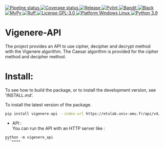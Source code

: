 <a href="https://etulab.univ-amu.fr/d19006523/vigenere-api/-/pipelines">
<img src="https://etulab.univ-amu.fr/d19006523/vigenere-api/badges/main/pipeline.svg?ignore_skipped=true"
    alt="Pipeline status">
</a>
<a href="https://etulab.univ-amu.fr/d19006523/vigenere-api">
<img src="https://etulab.univ-amu.fr/d19006523/vigenere-api/badges/main/coverage.svg"
alt="Coverage status">
</a>
<a href="https://etulab.univ-amu.fr/d19006523/vigenere-api/-/releases">
<img src="https://etulab.univ-amu.fr/d19006523/vigenere-api/-/badges/release.svg"
alt="Release">
</a>
<a href="https://github.com/PyCQA/pylint">
<img src="https://img.shields.io/badge/linting-pylint-yellowgreen"
alt="Pylint">
</a>
<a href="https://github.com/PyCQA/bandit">
<img src="https://img.shields.io/badge/security-bandit-yellow.svg"
alt="Bandit">
</a>
<a href="https://github.com/psf/black">
<img src="https://camo.githubusercontent.com/d91ed7ac7abbd5a6102cbe988dd8e9ac21bde0a73d97be7603b891ad08ce3479/68747470733a2f2f696d672e736869656c64732e696f2f62616467652f636f64652532307374796c652d626c61636b2d3030303030302e737667"
alt="Black">
</a>
<a href="https://mypy-lang.org/">
<img src="https://camo.githubusercontent.com/250b609d0145dbe18d133fd3a1ec89cf83085ce3a6327023312fee4c09423e94/68747470733a2f2f7777772e6d7970792d6c616e672e6f72672f7374617469632f6d7970795f62616467652e737667"
alt="MyPy">
</a>
<a href="https://github.com/charliermarsh/ruff">
<img src="https://camo.githubusercontent.com/157650ea6099fd6bdac84afed22ed9edc3f4857771e357cbdf7220eeb29fc7cd/68747470733a2f2f696d672e736869656c64732e696f2f656e64706f696e743f75726c3d68747470733a2f2f7261772e67697468756275736572636f6e74656e742e636f6d2f636861726c6965726d617273682f727566662f6d61696e2f6173736574732f62616467652f76312e6a736f6e"
alt="Ruff">
</a>
<a href="https://www.gnu.org/licenses/gpl-3.0.en.html">
<img src="https://img.shields.io/badge/license-GPL%203.0-blue"
alt="License GPL-3.0">
</a>
<a href="https://etulab.univ-amu.fr/d19006523/vigenere-api">
<img src="https://img.shields.io/badge/platform-linux--64%20%7C%20win--64-lightgrey"
alt="Platform Windows Linux">
</a>
<a href="https://docs.python.org/fr/3.9/">
<img src="https://img.shields.io/badge/python-3.9-blue"
alt="Python 3.9">
</a>

# Vigenere-API

The project provides an API to use cipher, decipher and decrypt method with the Vigenere algorithm.
The Caesar algorithm is provided for the cipher method and decipher method.

# Install:

To see how to build the package, or to install the development version, see 'INSTALL.md'.

To install the latest version of the package.

```bash
pip install vigenere-api --index-url https://etulab.univ-amu.fr/api/v4/projects/8004/packages/pypi/simple
```

- API :<br>
  You can run the API with an HTTP server like :

```shell
python -m vigenere_api
```****
